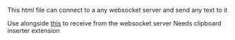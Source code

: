This html file can connect to a any websocket server and send any text to it

Use alongside [this](https://github.com/Renji-XD/texthooker-ui) to receive from the websocket server
Needs clipboard inserter extension